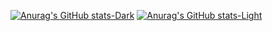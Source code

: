 [![Anurag's GitHub stats-Dark](https://github-readme-stats.vercel.app/api?username=Jaedsonn&show_icons=true&theme=dark#gh-dark-mode-only)](https://github.com/Jaedsonn/github-readme-stats#gh-dark-mode-only)
[![Anurag's GitHub stats-Light](https://github-readme-stats.vercel.app/api?username=Jaedsonn&show_icons=true&theme=default#gh-light-mode-only)](https://github.com/Jaedsonn/github-readme-stats#gh-light-mode-only)

